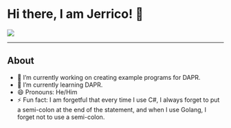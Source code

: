 # Hi there, I am Jerrico! 👋

<img src="https://github-readme-stats.vercel.app/api?username=jerricodelacruz&count_private=true&theme=city_lights&show_icons=true" />

---

## About
- 🔭 I’m currently working on creating example programs for DAPR.
- 🌱 I’m currently learning DAPR.
- 😄 Pronouns: He/Him
- ⚡ Fun fact: I am forgetful that every time I use C#, I always forget to put a semi-colon at the end of the statement, and when I use Golang, I forget not to use a semi-colon.
